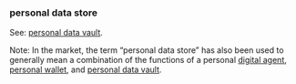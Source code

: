 ### personal data store

<p class="c8"><span>See: </span><span class="c2"><a class="c3" href="#h.9b2ram5w4omg">personal data vault</a></span><span class="c0">.</span></p><p class="c8"><span>Note: In the market, the term “personal data store” has also been used to generally mean a combination of the functions of a personal </span><span class="c2"><a class="c3" href="#h.z3ugzt4hgdf6">digital agent</a></span><span>, </span><span class="c2"><a class="c3" href="#h.1qe7g02c5t4p">personal wallet</a></span><span>, and </span><span class="c2"><a class="c3" href="#h.9b2ram5w4omg">personal data vault</a></span><span class="c0">.</span></p>